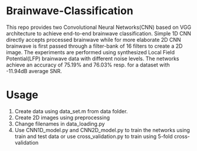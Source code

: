 # Brainwave-Classification
This repo provides two Convolutional Neural Networks(CNN) based on VGG architecture to achieve end-to-end brainwave classification. Simple 1D CNN directly accepts processed brainwave while for more elaborate 2D CNN brainwave is first passed through a filter-bank of 16 filters to create a 2D image. The experiments are performed using synthesized Local Field Potential(LFP) brainwave data with different noise levels. The networks achieve an accuracy of 75.19% and 76.03% resp. for a dataset with -11.94dB average SNR.  
# Usage
1. Create data using data_set.m from data folder.
2. Create 2D images using preprocessing
3. Change filenames in data_loading.py
4. Use CNN1D_model.py and CNN2D_model.py to train the networks using train and test data or use cross_validation.py to train using 5-fold    cross-validation
